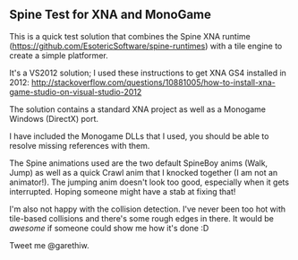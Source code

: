 Spine Test for XNA and MonoGame
-------------------------------

This is a quick test solution that combines the Spine XNA runtime (https://github.com/EsotericSoftware/spine-runtimes) with a tile engine to create a simple platformer.

It's a VS2012 solution; I used these instructions to get XNA GS4 installed in 2012: http://stackoverflow.com/questions/10881005/how-to-install-xna-game-studio-on-visual-studio-2012

The solution contains a standard XNA project as well as a Monogame Windows (DirectX) port.

I have included the Monogame DLLs that I used, you should be able to resolve missing references with them.

The Spine animations used are the two default SpineBoy anims (Walk, Jump) as well as a quick Crawl anim that I knocked together (I am not an animator!). The jumping anim doesn't look too good, especially when it gets interrupted. Hoping someone might have a stab at fixing that!

I'm also not happy with the collision detection. I've never been too hot with tile-based collisions and there's some rough edges in there. It would be *awesome* if someone could show me how it's done :D

Tweet me @garethiw.

